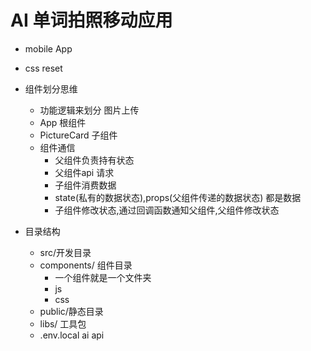 # AI 单词拍照移动应用

- mobile App
- css reset 
- 组件划分思维
  - 功能逻辑来划分 图片上传
  - App 根组件
  - PictureCard 子组件
  - 组件通信
    - 父组件负责持有状态
    - 父组件api 请求
    - 子组件消费数据
    - state(私有的数据状态),props(父组件传递的数据状态) 都是数据
    - 子组件修改状态,通过回调函数通知父组件,父组件修改状态
    

- 目录结构
  - src/开发目录
  - components/ 组件目录
    - 一个组件就是一个文件夹
    - js
    - css
  - public/静态目录
  - libs/ 工具包
  - .env.local ai api 